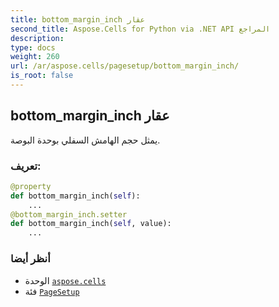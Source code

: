 ```yaml
---
title: bottom_margin_inch عقار
second_title: Aspose.Cells for Python via .NET API المراجع
description:
type: docs
weight: 260
url: /ar/aspose.cells/pagesetup/bottom_margin_inch/
is_root: false
---
```

##  bottom_margin_inch عقار

يمثل حجم الهامش السفلي بوحدة البوصة.
###  تعريف:
```python
@property
def bottom_margin_inch(self):
    ...
@bottom_margin_inch.setter
def bottom_margin_inch(self, value):
    ...
```

###  أنظر أيضا
* الوحدة [`aspose.cells`](../../)
* فئة [`PageSetup`](/cells/python-net/ar/aspose.cells/pagesetup)
